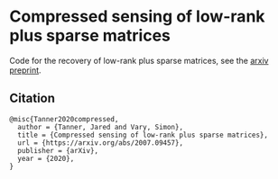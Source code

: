 # Compressed sensing of low-rank plus sparse matrices

Code for the recovery of low-rank plus sparse matrices, see the [arxiv preprint](https://arxiv.org/abs/2007.09457).

## Citation
```
@misc{Tanner2020compressed,
  author = {Tanner, Jared and Vary, Simon},  
  title = {Compressed sensing of low-rank plus sparse matrices},
  url = {https://arxiv.org/abs/2007.09457},
  publisher = {arXiv},
  year = {2020},
}
```
